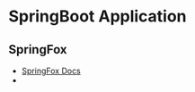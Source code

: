 # SpringBoot Application

## SpringFox

- [SpringFox Docs](https://springfox.github.io/springfox/docs/current/)
- 